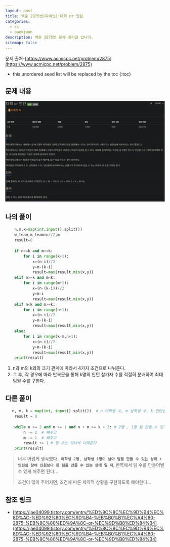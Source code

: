 ```yaml
---
layout: post
title: 백준 2875번(파이썬):대회 or 인턴
categories: 
  - cs
  - baekjoon
description: 백준 2875번 문제 정리글 입니다.
sitemap: false
---
```

문제 출처-[https://www.acmicpc.net/problem/2875](https://www.acmicpc.net/problem/2875)

* this unordered seed list will be replaced by the toc
{:toc}

## 문제 내용
![백준 2875번](/assets/img/blog/bj2875.png)

## 나의 풀이

~~~python
    n,m,k=map(int,input().split())
    w_team,m_team=n//2,m
    result=0

    if n>=k and m>=k:
        for i in range(k+1):
            x=(n-i)//2
            y=m-(k-i)
            result=max(result,min(x,y))
    elif n>=k and m<k:
        for i in range(m+1):
            x=(n-(k-i))//2
            y=m-i
            result=max(result,min(x,y))
    elif n<k and m>=k:
        for i in range(n+1):
            x=(n-i)//2
            y=m-(k-i)
            result=max(result,min(x,y))
    else:
        for i in range(k-m,n+1):
            x=(n-i)//2
            y=m-(k-i)
            result=max(result,min(x,y))        
    print(result)
~~~

1. n과 m의 k와의 크기 관계에 따라서 4가지 조건으로 나눠준다.
2. 그 후, 각 경우에 따라 반복문을 통해 k명의 인턴 참가자 수를 적절히 분배하여 최대 팀원 수를 구한다.

## 다른 풀이

~~~python
   n, m, k = map(int, input().split())	# n 여학생 수, m 남학생 수, k 인턴쉽 학생 수
    result = 0

    while n >= 2 and m >= 1 and n + m >= k + 3:	# 2명 , 1명 팀 만들 수 있고, 인턴쉽도 보낼 수 있는 수 일때
        n -= 2	# 빼주고
        m -= 1	# 빼주고
        result += 1	# 팀 수는 하나씩 더해준다
    print(result)
~~~


>너무 어렵게 생각했다.. **`여학생 2명, 남학생 1명이 남아 팀을 만들 수 있는 상태 + 인턴쉽 참여 인원보다 한 팀을 만들 수 있는 상태 일 때`**, 반복해서 팀 수를 만들어낼 수 있게 해주면 된다...
>
>조건이 많이 주어지면, 조건에 따른 제약적 상황을 구현하도록 해야한다...

## 참조 링크

- [https://jae04099.tistory.com/entry/%ED%8C%8C%EC%9D%B4%EC%8D%AC-%ED%92%80%EC%9D%B4-%EB%B0%B1%EC%A4%80-2875-%EB%8C%80%ED%9A%8C-or-%EC%9D%B8%ED%84%B4](https://jae04099.tistory.com/entry/%ED%8C%8C%EC%9D%B4%EC%8D%AC-%ED%92%80%EC%9D%B4-%EB%B0%B1%EC%A4%80-2875-%EB%8C%80%ED%9A%8C-or-%EC%9D%B8%ED%84%B4)